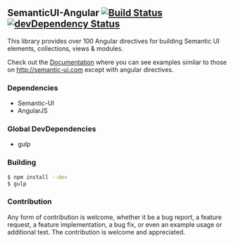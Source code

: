 ## SemanticUI-Angular [![Build Status](https://travis-ci.org/ClickerMonkey/SemanticUI-Angular.svg?branch=master)](https://travis-ci.org/ClickerMonkey/SemanticUI-Angular) [![devDependency Status](https://david-dm.org/ClickerMonkey/SemanticUI-Angular/dev-status.svg?branch=master)](https://david-dm.org/ClickerMonkey/SemanticUI-Angular#info=devDependencies)

This library provides over 100 Angular directives for building Semantic UI elements, collections, views & modules.

Check out the [Documentation](http://clickermonkey.github.io/SemanticUI-Angular/) where you can see examples similar to those on http://semantic-ui.com except with angular directives.

### Dependencies

- Semantic-UI
- AngularJS

### Global DevDependencies

- gulp

### Building

```bash
$ npm install --dev
$ gulp
```

### Contribution

Any form of contribution is welcome, whether it be a bug report, a feature request, a feature implementation, a bug fix, or even an example usage or additional test. The contribution is welcome and appreciated.
